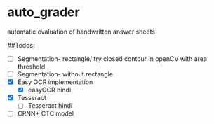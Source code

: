 # auto_grader
automatic evaluation of handwritten answer sheets

##Todos:
- [ ] Segmentation- rectangle/ try closed contour in openCV with area threshold
- [ ] Segmentation- without rectangle
- [x] Easy OCR implementation
    - [x]  easyOCR hindi
- [x] Tesseract
    - [ ] Tesseract hindi
- [ ] CRNN+ CTC model
